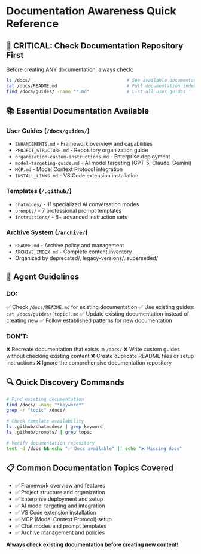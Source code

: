 # Documentation Awareness Quick Reference

## 🚨 CRITICAL: Check Documentation Repository First

Before creating ANY documentation, always check:

```bash
ls /docs/                                    # See available documentation
cat /docs/README.md                          # Full documentation index
find /docs/guides/ -name "*.md"              # List all user guides
```

## 📚 Essential Documentation Available

### User Guides (`/docs/guides/`)
- `ENHANCEMENTS.md` - Framework overview and capabilities
- `PROJECT_STRUCTURE.md` - Repository organization guide
- `organization-custom-instructions.md` - Enterprise deployment
- `model-targeting-guide.md` - AI model targeting (GPT-5, Claude, Gemini)
- `MCP.md` - Model Context Protocol integration
- `INSTALL_LINKS.md` - VS Code extension installation

### Templates (`/.github/`)
- `chatmodes/` - 11 specialized AI conversation modes
- `prompts/` - 7 professional prompt templates
- `instructions/` - 6+ advanced instruction sets

### Archive System (`/archive/`)
- `README.md` - Archive policy and management
- `ARCHIVE_INDEX.md` - Complete content inventory
- Organized by deprecated/, legacy-versions/, superseded/

## 🎯 Agent Guidelines

### DO:
✅ Check `/docs/README.md` for existing documentation
✅ Use existing guides: `cat /docs/guides/[topic].md`
✅ Update existing documentation instead of creating new
✅ Follow established patterns for new documentation

### DON'T:
❌ Recreate documentation that exists in `/docs/`
❌ Write custom guides without checking existing content
❌ Create duplicate README files or setup instructions
❌ Ignore the comprehensive documentation repository

## 🔍 Quick Discovery Commands

```bash
# Find existing documentation
find /docs/ -name "*keyword*"
grep -r "topic" /docs/

# Check template availability
ls .github/chatmodes/ | grep keyword
ls .github/prompts/ | grep topic

# Verify documentation repository
test -d /docs && echo "✅ Docs available" || echo "❌ Missing docs"
```

## 📋 Common Documentation Topics Covered

- ✅ Framework overview and features
- ✅ Project structure and organization
- ✅ Enterprise deployment and setup
- ✅ AI model targeting and integration
- ✅ VS Code extension installation
- ✅ MCP (Model Context Protocol) setup
- ✅ Chat modes and prompt templates
- ✅ Archive management and policies

**Always check existing documentation before creating new content!**
